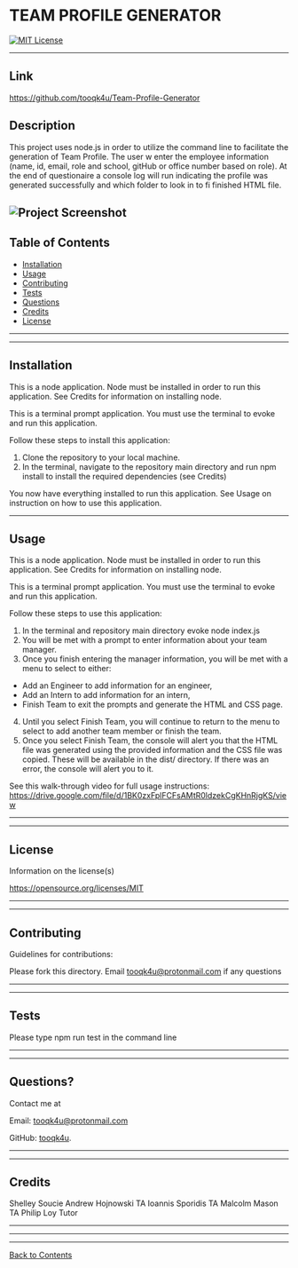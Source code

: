 # TEAM PROFILE GENERATOR
  [![MIT License](https://img.shields.io/badge/License-MIT%20License-informational)](https://choosealicense.com/licenses/mit/)

---
## Link
https://github.com/tooqk4u/Team-Profile-Generator


## Description 
  
This project uses node.js in order to utilize the command line to facilitate the generation of Team Profile. The user w
enter the employee information (name, id, email, role and school, gitHub or office number based on role). At the end of
questionaire a console log will run indicating the profile was generated successfully and which folder to look in to fi
finished HTML file.

![Project Screenshot](./assets/images/)
---
  
## Table of Contents 

* [Installation](#installation)
* [Usage](#usage)
* [Contributing](#contributing)
* [Tests](#tests)
* [Questions](#questions)
* [Credits](#credits)
* [License](#license)

---
---

## Installation


This is a node application. Node must be installed in order to run this application. See Credits for information on installing node.

This is a terminal prompt application. You must use the terminal to evoke and run this application.

Follow these steps to install this application:

1. Clone the repository to your local machine.
2. In the terminal, navigate to the repository main directory and run npm install to install the required dependencies (see Credits)

You now have everything installed to run this application. See Usage on instruction on how to use this application.


---

## Usage

This is a node application. Node must be installed in order to run this application. See Credits for information on installing node.

This is a terminal prompt application. You must use the terminal to evoke and run this application.

Follow these steps to use this application:

1. In the terminal and repository main directory evoke node index.js
2. You will be met with a prompt to enter information about your team manager.
3. Once you finish entering the manager information, you will be met with a menu to select to either:
- Add an Engineer to add information for an engineer,
- Add an Intern to add information for an intern,
- Finish Team to exit the prompts and generate the HTML and CSS page.
4. Until you select Finish Team, you will continue to return to the menu to select to add another team member or finish the team.
5. Once you select Finish Team, the console will alert you that the HTML file was generated using the provided information and the CSS file was copied. These will be available in the dist/ directory.
If there was an error, the console will alert you to it.

See this walk-through video for full usage instructions: https://drive.google.com/file/d/1BK0zxFplFCFsAMtR0ldzekCgKHnRjgKS/view


---
---

## License

Information on the license(s)

https://opensource.org/licenses/MIT

---
---

## Contributing

Guidelines for contributions:

Please fork this directory. Email tooqk4u@protonmail.com if any questions

---
---

## Tests

Please type npm run test in the command line

---
---

## Questions?

Contact me at

Email: [tooqk4u@protonmail.com](mailto:tooqk4u@protonmail.com)

GitHub: [tooqk4u](https://github.com/tooqk4u).

 ---
 ---

## Credits 
 
Shelley Soucie
Andrew Hojnowski TA
Ioannis Sporidis TA
Malcolm Mason TA
Philip Loy Tutor

---
---
---
[Back to Contents](#table-of-contents)
